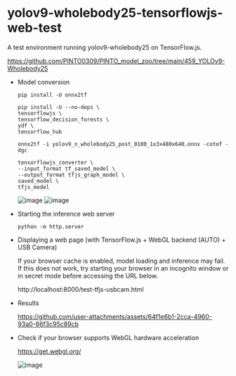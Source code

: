 # yolov9-wholebody25-tensorflowjs-web-test
A test environment running yolov9-wholebody25 on TensorFlow.js.

https://github.com/PINTO0309/PINTO_model_zoo/tree/main/459_YOLOv9-Wholebody25

- Model conversion

    ```
    pip install -U onnx2tf

    pip install -U --no-deps \
    tensorflowjs \
    tensorflow_decision_forests \
    ydf \
    tensorflow_hub

    onnx2tf -i yolov9_n_wholebody25_post_0100_1x3x480x640.onnx -cotof -dgc

    tensorflowjs_converter \
    --input_format tf_saved_model \
    --output_format tfjs_graph_model \
    saved_model \
    tfjs_model
    ```
    ![image](https://github.com/user-attachments/assets/23930019-854e-4346-b502-e7a051f3b7d2)
    ![image](https://github.com/user-attachments/assets/f6a24109-5dd6-421d-a7c8-06b29ae45843)

- Starting the inference web server
    ```
    python -m http.server
    ```

- Displaying a web page (with TensorFlow.js + WebGL backend (AUTO) + USB Camera)

    If your browser cache is enabled, model loading and inference may fail. If this does not work, try starting your browser in an incognito window or in secret mode before accessing the URL below.
  
    http://localhost:8000/test-tfjs-usbcam.html

- Results

    https://github.com/user-attachments/assets/64f1e6b1-2cca-4960-93a0-66f3c95c89cb

- Check if your browser supports WebGL hardware acceleration

    https://get.webgl.org/

    ![image](https://github.com/user-attachments/assets/19e42666-e334-49d2-a1e9-c08121b9f709)
